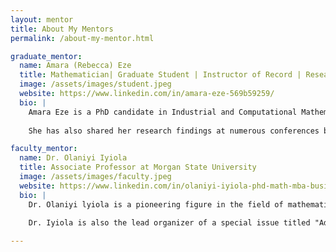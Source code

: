```yaml
---
layout: mentor
title: About My Mentors
permalink: /about-my-mentor.html

graduate_mentor:
  name: Amara (Rebecca) Eze
  title: Mathematician| Graduate Student | Instructor of Record | Research Assistant at Morgan State University
  image: /assets/images/student.jpeg
  website: https://www.linkedin.com/in/amara-eze-569b59259/
  bio: |
    Amara Eze is a PhD candidate in Industrial and Computational Mathematics. Her research is centered on developing effective iterative algorithms to address nonlinear optimization issues, especially in the realms of healthcare and image processing within machine learning. One of her ongoing projects is focused on creating an algorithm to enhance disease prediction.
    
    She has also shared her research findings at numerous conferences both nationally and internationally, including in Paris, France. She is well-versed in various machine learning techniques such as ELM, SVM,and kNN.

faculty_mentor:
  name: Dr. Olaniyi Iyiola
  title: Associate Professor at Morgan State University
  image: /assets/images/faculty.jpeg
  website: https://www.linkedin.com/in/olaniyi-iyiola-phd-math-mba-business-analytics-89073455/
  bio: |
    Dr. Olaniyi lyiola is a pioneering figure in the field of mathematics. He is associate Professor at Morgan State University specializing in the intersection of mathematics and artificial intelligence. He is a passionate researcher in fields such as Information Theory, Graph Theory, Numerical Methods, and Computational Complexity, with a focus on advancing Al applications in diverse domains, including cybersecurity, biomedical science, healthcare, and financial services.
    
    Dr. Iyiola is also the lead organizer of a special issue titled "Advances in Computing Methods for Artificial Intelligence" to be published in Mathematics, MDPI, aimed at pushing the frontiers of Al research. His contributions to the academic community were recently recognized with the MGB-SIAM Early Career Fellowship for 2023-2025, highlighting his exceptional achievements and commitment to supporting diversity, equity, and inclusion in STEM fields.

---
```

